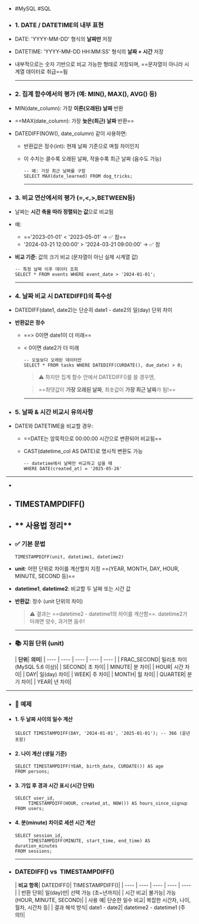 - #MySQL #SQL
- ### 1. DATE / DATETIME의 내부 표현
- DATE: 'YYYY-MM-DD' 형식의 **날짜만** 저장
- DATETIME: 'YYYY-MM-DD HH:MM:SS' 형식의 **날짜 + 시간** 저장
- 내부적으로는 숫자 기반으로 비교 가능한 형태로 저장되며, ==문자열이 아니라 시계열 데이터로 취급==됨
  
  ---
- ### 2. 집계 함수에서의 평가 (예: MIN(), MAX(), AVG() 등)
- MIN(date_column): 가장 **이른(오래된) 날짜** 반환
- ==MAX(date_column): 가장 **늦은(최근) 날짜** 반환==
- DATEDIFF(NOW(), date_column) 같이 사용하면:
	- 반환값은 정수(int): 현재 날짜 기준으로 며칠 차이인지
	- 이 수치는 클수록 오래된 날짜, 작을수록 최근 날짜 (음수도 가능)
	  
	  ```
	  -- 예: 가장 최근 날짜를 구함
	  SELECT MAX(date_learned) FROM dog_tricks;
	  ```
	  
	  ---
- ###  3. 비교 연산에서의 평가 (=,<,>,BETWEEN등)
- 날짜는 **시간 축을 따라 정렬되는 값**으로 비교됨
- 예:
	- =='2023-01-01' < '2023-05-01' → ✅ 참==
	- '2024-03-21 12:00:00' > '2024-03-21 09:00:00' → ✅ 참
- **비교 기준**: 값의 크기 비교 (문자열이 아닌 실제 시계열 값)
  
  ```
  -- 특정 날짜 이후 데이터 조회
  SELECT * FROM events WHERE event_date > '2024-01-01';
  ```
  
  ---
- ###  4. 날짜 비교 시 DATEDIFF()의 특수성
- DATEDIFF(date1, date2)는 단순히 date1 - date2의 일(day) 단위 차이
- **반환값은 정수**
	- ==> 0이면 date1이 더 미래==
	- < 0이면 date2가 더 미래
	  
	  ```
	  -- 오늘보다 오래된 데이터만
	  SELECT * FROM tasks WHERE DATEDIFF(CURDATE(), due_date) > 0;
	  ```
	  
	  > ⚠️ 하지만 집계 함수 안에서 DATEDIFF()를 쓸 경우엔,
	  
	  > ==최댓값이 **가장 오래된 날짜**, 최솟값이 **가장 최근 날짜**가 됨!==
	  
	  ---
- ###  5. 날짜 & 시간 비교시 유의사항
- DATE와 DATETIME을 비교할 경우:
	- ==DATE는 암묵적으로 00:00:00 시간으로 변환되어 비교됨==
	- CAST(datetime_col AS DATE)로 명시적 변환도 가능
	  
	  ```
	  -- datetime에서 날짜만 비교하고 싶을 때
	  WHERE DATE(created_at) = '2025-05-26'
	  ```
- ---
-
- ## **TIMESTAMPDIFF()**
- ## ** 사용법 정리**
- ### **✅ 기본 문법**
  
  ```
  TIMESTAMPDIFF(unit, datetime1, datetime2)
  ```
- **unit**: 어떤 단위로 차이를 계산할지 지정 ==(YEAR, MONTH, DAY, HOUR, MINUTE, SECOND 등)==
- **datetime1**, **datetime2**: 비교할 두 날짜 또는 시간 값
- **반환값**: 정수 (unit 단위의 차이)
  
  > ⚠️ 결과는 ==datetime2 - datetime1의 차이를 계산함==. datetime2가 미래면 양수, 과거면 음수!
  
  ---
- ### **📚 지원 단위 (unit)**
  
  | **단위**| **의미**|
  | ---- | ---- | ---- | ---- | ---- |
  | FRAC_SECOND| 밀리초 차이 (MySQL 5.6 이상)|
  | SECOND| 초 차이|
  | MINUTE| 분 차이|
  | HOUR| 시간 차이|
  | DAY| 일(day) 차이|
  | WEEK| 주 차이|
  | MONTH| 월 차이|
  | QUARTER| 분기 차이|
  | YEAR| 년 차이|
- ---
- ### **🧪 예제**
- #### **1. 두 날짜 사이의 일수 계산**
  
  ```
  SELECT TIMESTAMPDIFF(DAY, '2024-01-01', '2025-01-01'); -- 366 (윤년 포함)
  ```
- #### **2. 나이 계산 (생일 기준)**
  
  ```
  SELECT TIMESTAMPDIFF(YEAR, birth_date, CURDATE()) AS age
  FROM persons;
  ```
- #### **3. 가입 후 경과 시간 표시 (시간 단위)**
  
  ```
  SELECT user_id,
       TIMESTAMPDIFF(HOUR, created_at, NOW()) AS hours_since_signup
  FROM users;
  ```
- #### **4. 분(minute) 차이로 세션 시간 계산**
  
  ```
  SELECT session_id,
       TIMESTAMPDIFF(MINUTE, start_time, end_time) AS duration_minutes
  FROM sessions;
  ```
  
  ---
- ###  DATEDIFF() vs  TIMESTAMPDIFF()
  
  | **비교 항목**| DATEDIFF()| TIMESTAMPDIFF()|
  | ---- | ---- | ---- | ---- | ---- |
  | 반환 단위| 일(day)만| 선택 가능 (초~년까지)|
  | 시간 비교| 불가능| 가능 (HOUR, MINUTE, SECOND)|
  | 사용 예| 단순한 일수 비교| 복잡한 시간차, 나이, 월차, 시간차 등|
  | 결과 해석 방식| date1 - date2| datetime2 - datetime1 (주의!)|